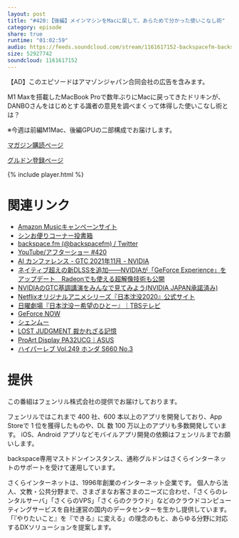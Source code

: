 ```yaml
---
layout: post
title: "#420:【後編】メインマシンをMacに戻して、あらためて分かった使いこなし術"
category: episode
share: true
runtime: "01:02:59"
audio: https://feeds.soundcloud.com/stream/1161617152-backspacefm-backspacefm-420-2.mp3
size: 52927742
soundcloud: 1161617152
---
```

【AD】このエピソードはアマゾンジャパン合同会社の広告を含みます。

M1 Maxを搭載したMacBook Proで数年ぶりにMacに戻ってきたドリキンが、DANBOさんをはじめとする識者の意見を調べまくって体得した使いこなし術とは？

※今週は前編M1Mac、後編GPUの二部構成でお届けします。

[マガジン購読ページ](https://note.com/drikin/m/m55ec296b7655)

[グルドン登録ページ](https://mstdn.guru/invite/3WVHpSMr)

{% include player.html %}

# 関連リンク
* [Amazon Musicキャンペーンサイト](https://amazon.co.jp/back)
* [シンお便りコーナー投書箱](https://forms.gle/NDBngfLwc3jKbLEJ6)
* [backspace.fm (@backspacefm) / Twitter](https://twitter.com/backspacefm)
* [YouTube/アフターショー #420](https://note.com/backspacefm/n/nb69b0e042a9b)
* [AI カンファレンス - GTC 2021年11月 - NVIDIA](https://www.nvidia.com/ja-jp/gtc/)
* [ネイティブ超えの新DLSSを追加――NVIDIAが「GeForce Experience」をアップデート　Radeonでも使える超解像技術も公開](https://www.itmedia.co.jp/pcuser/articles/2111/16/news162.html)
* [NVIDIAのGTC基調講演をみんなで見てみよう(NVIDIA JAPAN承諾済み)](https://www.youtube.com/watch?v=miRHS3NzNnU)
* [Netflixオリジナルアニメシリーズ『日本沈没2020』公式サイト](https://japansinks2020.com/)
* [日曜劇場『日本沈没ー希望のひとー』｜TBSテレビ](https://www.tbs.co.jp/nihon_chinbotsu_tbs/)
* [GeForce NOW](https://www.nvidia.com/ja-jp/geforce-now/)
* [シェンムー](https://third.shenmue.com/)
* [LOST JUDGMENT 裁かれざる記憶](https://judgment.sega.com/)
* [ProArt Display PA32UCG｜ASUS](https://www.asus.com/jp/Displays-Desktops/Monitors/ProArt/ProArt-Display-PA32UCG/)
* [ハイパーレブ Vol.249 ホンダ S660 No.3](https://www.amazon.co.jp/dp/4779642329/ref=cm_sw_em_r_mt_dp_8S1K5G02FR2YGXTT875T)


# 提供

この番組はフェンリル株式会社の提供でお届けしております。

フェンリルではこれまで 400 社、600 本以上のアプリを開発しており、App Storeで 1 位を獲得したものや、DL 数 100 万以上のアプリも多数開発しています。
iOS、Android アプリなどモバイルアプリ開発の依頼はフェンリルまでお願いします。

backspace専用マストドンインスタンス、通称グルドンはさくらインターネットのサポートを受けて運用しています。

さくらインターネットは、1996年創業のインターネット企業です。
個人から法人、文教・公共分野まで、さまざまなお客さまのニーズに合わせ、「さくらのレンタルサーバ」「さくらのVPS」「さくらのクラウド」などのクラウドコンピューティングサービスを自社運営の国内のデータセンターを生かし提供しています。
「『やりたいこと』を『できる』に変える」の理念のもと、あらゆる分野に対応するDXソリューションを提案します。
